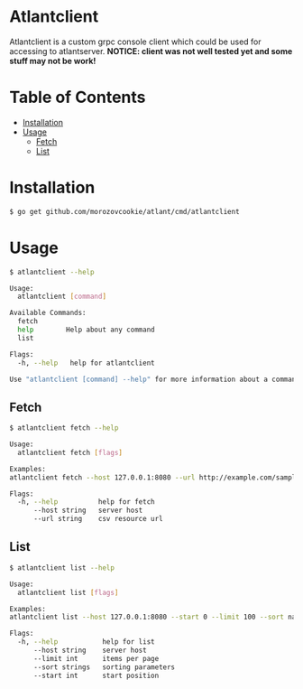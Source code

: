 Atlantclient
=============

Atlantclient is a custom grpc console client which could be used for accessing to atlantserver. **NOTICE: client was not well tested yet and some stuff may not be work!** 


# Table of Contents

- [Installation](#installation)
- [Usage](#usage)
    - [Fetch](#fetch)
    - [List](#list)


# Installation

```bash
$ go get github.com/morozovcookie/atlant/cmd/atlantclient
```


# Usage

```bash
$ atlantclient --help

Usage:
  atlantclient [command]

Available Commands:
  fetch       
  help        Help about any command
  list        

Flags:
  -h, --help   help for atlantclient

Use "atlantclient [command] --help" for more information about a command.
```


## Fetch

```bash
$ atlantclient fetch --help

Usage:
  atlantclient fetch [flags]

Examples:
atlantclient fetch --host 127.0.0.1:8080 --url http://example.com/sample.csv

Flags:
  -h, --help          help for fetch
      --host string   server host
      --url string    csv resource url
```


## List

```bash
$ atlantclient list --help

Usage:
  atlantclient list [flags]

Examples:
atlantclient list --host 127.0.0.1:8080 --start 0 --limit 100 --sort name:desc,updated_at:asc

Flags:
  -h, --help           help for list
      --host string    server host
      --limit int      items per page
      --sort strings   sorting parameters
      --start int      start position
```
